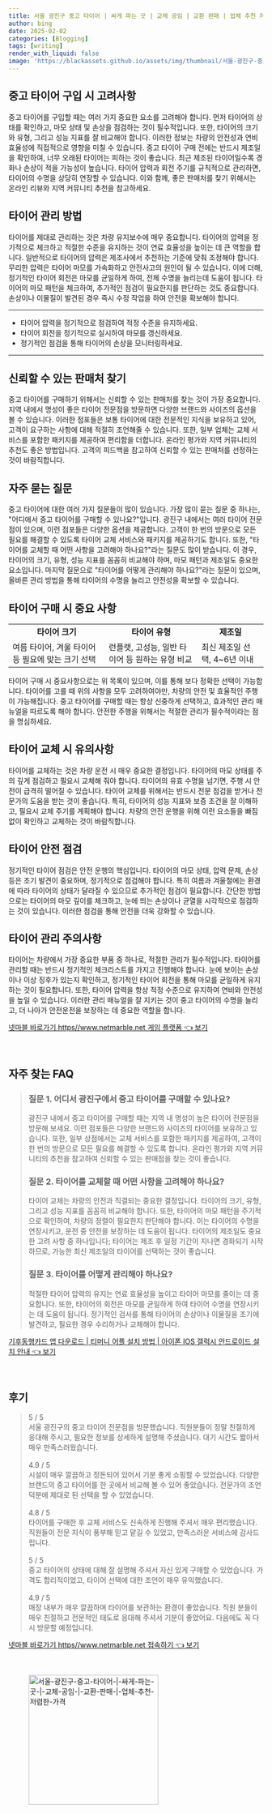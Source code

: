 ```yaml
---
title: 서울 광진구 중고 타이어 | 싸게 파는 곳 | 교체 공임 | 교환 판매 | 업체 추천 저렴한 가격
author: bing
date: 2025-02-02
categories: [Blogging]
tags: [writing]
render_with_liquid: false
image: 'https://blackassets.github.io/assets/img/thumbnail/서울-광진구-중고-타이어-|-싸게-파는-곳-|-교체-공임-|-교환-판매-|-업체-추천-저렴한-가격.webp'
---
```



<h2 id='중고 타이어 구입 시 고려사항'>중고 타이어 구입 시 고려사항</h2>

<p>중고 타이어를 구입할 때는 여러 가지 중요한 요소를 고려해야 합니다. 먼저 타이어의 상태를 확인하고, 마모 상태 및 손상을 점검하는 것이 필수적입니다. 또한, 타이어의 크기와 유형, 그리고 성능 지표를 잘 비교해야 합니다. 이러한 정보는 차량의 안전성과 연비 효율성에 직접적으로 영향을 미칠 수 있습니다. 중고 타이어 구매 전에는 반드시 제조일을 확인하여, 너무 오래된 타이어는 피하는 것이 좋습니다. 최근 제조된 타이어일수록 경화나 손상이 적을 가능성이 높습니다. 타이어 압력과 회전 주기를 규칙적으로 관리하면, 타이어의 수명을 상당히 연장할 수 있습니다. 이와 함께, 좋은 판매처를 찾기 위해서는 온라인 리뷰와 지역 커뮤니티 추천을 참고하세요.</p>

<h2 id='타이어 관리 방법'>타이어 관리 방법</h2>

<p>타이어를 제대로 관리하는 것은 차량 유지보수에 매우 중요합니다. 타이어의 압력을 정기적으로 체크하고 적절한 수준을 유지하는 것이 연료 효율성을 높이는 데 큰 역할을 합니다. 일반적으로 타이어의 압력은 제조사에서 추천하는 기준에 맞춰 조정해야 합니다. 무리한 압력은 타이어 마모를 가속화하고 안전사고의 원인이 될 수 있습니다. 이에 더해, 정기적인 타이어 회전은 마모를 균일하게 하여, 전체 수명을 늘리는데 도움이 됩니다. 타이어의 마모 패턴을 체크하여, 추가적인 점검이 필요한지를 판단하는 것도 중요합니다. 손상이나 이물질이 발견된 경우 즉시 수정 작업을 하여 안전을 확보해야 합니다.</p>

<hr />

<ul>
    <li>타이어 압력을 정기적으로 점검하여 적정 수준을 유지하세요.</li>
    <li>타이어 회전을 정기적으로 실시하여 마모를 갱신하세요.</li>
    <li>정기적인 점검을 통해 타이어의 손상을 모니터링하세요.</li>
</ul>

<hr />

<h2 id='신뢰할 수 있는 판매처 찾기'>신뢰할 수 있는 판매처 찾기</h2>

<p>중고 타이어를 구매하기 위해서는 신뢰할 수 있는 판매처를 찾는 것이 가장 중요합니다. 지역 내에서 명성이 좋은 타이어 전문점을 방문하면 다양한 브랜드와 사이즈의 옵션을 볼 수 있습니다. 이러한 점포들은 보통 타이어에 대한 전문적인 지식을 보유하고 있어, 고객이 요구하는 사항에 대해 적절히 조언해줄 수 있습니다. 또한, 일부 업체는 교체 서비스를 포함한 패키지를 제공하여 편리함을 더합니다. 온라인 평가와 지역 커뮤니티의 추천도 좋은 방법입니다. 고객의 피드백을 참고하여 신뢰할 수 있는 판매처를 선정하는 것이 바람직합니다.</p>

<h2 id='자주 묻는 질문'>자주 묻는 질문</h2>

<p>중고 타이어에 대한 여러 가지 질문들이 많이 있습니다. 가장 많이 묻는 질문 중 하나는, "어디에서 중고 타이어를 구매할 수 있나요?"입니다. 광진구 내에서는 여러 타이어 전문점이 있으며, 이런 점포들은 다양한 옵션을 제공합니다. 고객이 한 번의 방문으로 모든 필요를 해결할 수 있도록 타이어 교체 서비스와 패키지를 제공하기도 합니다. 또한, "타이어를 교체할 때 어떤 사항을 고려해야 하나요?"라는 질문도 많이 받습니다. 이 경우, 타이어의 크기, 유형, 성능 지표를 꼼꼼히 비교해야 하며, 마모 패턴과 제조일도 중요한 요소입니다. 마지막 질문으로 "타이어를 어떻게 관리해야 하나요?"라는 질문이 있으며, 올바른 관리 방법을 통해 타이어의 수명을 늘리고 안전성을 확보할 수 있습니다.</p>

<h2 id='타이어 구매 시 중요 사항'>타이어 구매 시 중요 사항</h2>

<table>
    <tr>
        <td style="text-align: center; height: 17px;"><b>타이어 크기</b></td>
        <td style="text-align: center; height: 17px;"><b>타이어 유형</b></td>
        <td style="text-align: center; height: 17px;"><b>제조일</b></td>
    </tr>
    <tr>
        <td>여름 타이어, 겨울 타이어 등 필요에 맞는 크기 선택</td>
        <td>런플랫, 고성능, 일반 타이어 등 원하는 유형 비교</td>
        <td>최신 제조일 선택, 4~6년 이내</td>
    </tr>
</table>

<p>타이어 구매 시 중요사항으로는 위 목록이 있으며, 이를 통해 보다 정확한 선택이 가능합니다. 타이어를 고를 때 위의 사항을 모두 고려하여야만, 차량의 안전 및 효율적인 주행이 가능해집니다. 중고 타이어를 구매할 때는 항상 신중하게 선택하고, 효과적인 관리 매뉴얼을 따르도록 해야 합니다. 안전한 주행을 위해서는 적절한 관리가 필수적이라는 점을 명심하세요.</p>

<h2 id='타이어 교체 시 유의사항'>타이어 교체 시 유의사항</h2>

<p>타이어를 교체하는 것은 차량 운전 시 매우 중요한 결정입니다. 타이어의 마모 상태를 주의 깊게 점검하고 필요시 교체해 줘야 합니다. 타이어의 유효 수명을 넘기면, 주행 시 안전이 급격히 떨어질 수 있습니다. 타이어 교체를 위해서는 반드시 전문 점검을 받거나 전문가의 도움을 받는 것이 좋습니다. 특히, 타이어의 성능 지표와 보증 조건을 잘 이해하고, 필요시 교체 주기를 계획해야 합니다. 차량의 안전 운행을 위해 이런 요소들을 빠짐없이 확인하고 교체하는 것이 바람직합니다.</p>

<h2 id='타이어 안전 점검'>타이어 안전 점검</h2>

<p>정기적인 타이어 점검은 안전 운행의 핵심입니다. 타이어의 마모 상태, 압력 문제, 손상 등은 조기 발견이 중요하며, 정기적으로 점검해야 합니다. 특히 여름과 겨울철에는 환경에 따라 타이어의 상태가 달라질 수 있으므로 추가적인 점검이 필요합니다. 간단한 방법으로는 타이어의 마모 깊이를 체크하고, 눈에 띄는 손상이나 균열을 시각적으로 점검하는 것이 있습니다. 이러한 점검을 통해 안전을 더욱 강화할 수 있습니다.</p>

<h2 id='타이어 관리 주의사항'>타이어 관리 주의사항</h2>

<p>타이어는 차량에서 가장 중요한 부품 중 하나로, 적절한 관리가 필수적입니다. 타이어를 관리할 때는 반드시 정기적인 체크리스트를 가지고 진행해야 합니다. 눈에 보이는 손상이나 이상 징후가 있는지 확인하고, 정기적인 타이어 회전을 통해 마모를 균일하게 유지하는 것이 필요합니다. 또한, 타이어 압력을 항상 적정 수준으로 유지하여 연비와 안전성을 높일 수 있습니다. 이러한 관리 매뉴얼을 잘 지키는 것이 중고 타이어의 수명을 늘리고, 더 나아가 안전운전을 보장하는 데 중요한 역할을 합니다.</p>


<p><a class="click-button" title="넷마블 바로가기 https//www.netmarble.net 게임 플랫폼" href="https://blackassets.github.io/posts/%EB%84%B7%EB%A7%88%EB%B8%94-%EB%B0%94%EB%A1%9C%EA%B0%80%EA%B8%B0-httpswww.netmarble.net-%EA%B2%8C%EC%9E%84-%ED%94%8C%EB%9E%AB%ED%8F%BC/" rel="dofollow">넷마블 바로가기 https//www.netmarble.net 게임 플랫폼 👈 보기</a></p><br>
<h2 id='자주_찾는_FAQ'>자주 찾는 FAQ</h2>
<div itemscope="" itemtype="https://schema.org/FAQPage"> 
<blockquote> 
<div itemscope="" itemprop="mainEntity" itemtype="https://schema.org/Question"> 
<h3 itemprop="name">질문 1. 어디서 광진구에서 중고 타이어를 구매할 수 있나요?</h3> 
<div itemscope="" itemprop="acceptedAnswer" itemtype="https://schema.org/Answer"> 
<span itemprop="text"> 
<p>광진구 내에서 중고 타이어를 구매할 때는 지역 내 명성이 높은 타이어 전문점을 방문해 보세요. 이런 점포들은 다양한 브랜드와 사이즈의 타이어를 보유하고 있습니다. 또한, 일부 상점에서는 교체 서비스를 포함한 패키지를 제공하여, 고객이 한 번의 방문으로 모든 필요를 해결할 수 있도록 합니다. 온라인 평가와 지역 커뮤니티의 추천을 참고하여 신뢰할 수 있는 판매점을 찾는 것이 좋습니다.</p> 
</span> 
</div> 
</div> 
<div itemscope="" itemprop="mainEntity" itemtype="https://schema.org/Question"> 
<h3 itemprop="name">질문 2. 타이어를 교체할 때 어떤 사항을 고려해야 하나요?</h3> 
<div itemscope="" itemprop="acceptedAnswer" itemtype="https://schema.org/Answer"> 
<span itemprop="text"> 
<p>타이어 교체는 차량의 안전과 직결되는 중요한 결정입니다. 타이어의 크기, 유형, 그리고 성능 지표를 꼼꼼히 비교해야 합니다. 또한, 타이어의 마모 패턴을 주기적으로 확인하여, 차량의 정렬이 필요한지 판단해야 합니다. 이는 타이어의 수명을 연장시키고, 운전 중 안전을 보장하는 데 도움이 됩니다. 타이어의 제조일도 중요한 고려 사항 중 하나입니다; 타이어는 제조 후 일정 기간이 지나면 경화되기 시작하므로, 가능한 최신 제조일의 타이어를 선택하는 것이 좋습니다.</p> 
</span> 
</div> 
</div> 
<div itemscope="" itemprop="mainEntity" itemtype="https://schema.org/Question"> 
<h3 itemprop="name">질문 3. 타이어를 어떻게 관리해야 하나요?</h3> 
<div itemscope="" itemprop="acceptedAnswer" itemtype="https://schema.org/Answer"> 
<span itemprop="text"> 
<p>적절한 타이어 압력의 유지는 연료 효율성을 높이고 타이어 마모를 줄이는 데 중요합니다. 또한, 타이어의 회전은 마모를 균일하게 하여 타이어 수명을 연장시키는 데 도움이 됩니다. 정기적인 검사를 통해 타이어의 손상이나 이물질을 조기에 발견하고, 필요한 경우 수리하거나 교체해야 합니다.</p> 
</span> 
</div> 
</div> 
</blockquote> 
</div>
<p><a class="click-button" title="기후동행카드 앱 다운로드 | 티머니 어플 설치 방법 | 아이폰 IOS 갤럭시 안드로이드 설치 안내" href="https://blackassets.github.io/posts/%EA%B8%B0%ED%9B%84%EB%8F%99%ED%96%89%EC%B9%B4%EB%93%9C-%EC%95%B1-%EB%8B%A4%EC%9A%B4%EB%A1%9C%EB%93%9C-%ED%8B%B0%EB%A8%B8%EB%8B%88-%EC%96%B4%ED%94%8C-%EC%84%A4%EC%B9%98-%EB%B0%A9%EB%B2%95-%EC%95%84%EC%9D%B4%ED%8F%B0-IOS-%EA%B0%A4%EB%9F%AD%EC%8B%9C-%EC%95%88%EB%93%9C%EB%A1%9C%EC%9D%B4%EB%93%9C-%EC%84%A4%EC%B9%98-%EC%95%88%EB%82%B4/" rel="dofollow">기후동행카드 앱 다운로드 | 티머니 어플 설치 방법 | 아이폰 IOS 갤럭시 안드로이드 설치 안내 👈 보기</a></p><br>
<h2 id='후기'>후기</h2>
<div itemscope itemtype="https://schema.org/Product">
  <blockquote>
  <div itemprop="review" itemscope itemtype="https://schema.org/Review">
      <div itemprop="reviewRating" itemscope itemtype="https://schema.org/Rating"> <span itemprop="ratingValue">5</span> / <span itemprop="bestRating">5</span> </div>
      <span itemprop="reviewBody">서울 광진구의 중고 타이어 전문점을 방문했습니다. 직원분들이 정말 친절하게 응대해 주시고, 필요한 정보를 상세하게 설명해 주셨습니다. 대기 시간도 짧아서 매우 만족스러웠습니다.</span>
  </div>
  <br>
  <div itemprop="review" itemscope itemtype="https://schema.org/Review">
      <div itemprop="reviewRating" itemscope itemtype="https://schema.org/Rating"> <span itemprop="ratingValue">4.9</span> / <span itemprop="bestRating">5</span> </div>
      <span itemprop="reviewBody">시설이 매우 깔끔하고 정돈되어 있어서 기분 좋게 쇼핑할 수 있었습니다. 다양한 브랜드의 중고 타이어를 한 곳에서 비교해 볼 수 있어 좋았습니다. 전문가의 조언 덕분에 제대로 된 선택을 할 수 있었습니다.</span>
  </div>
  <br>
  <div itemprop="review" itemscope itemtype="https://schema.org/Review">
      <div itemprop="reviewRating" itemscope itemtype="https://schema.org/Rating"> <span itemprop="ratingValue">4.8</span> / <span itemprop="bestRating">5</span> </div>
      <span itemprop="reviewBody">타이어를 구매한 후 교체 서비스도 신속하게 진행해 주셔서 매우 편리했습니다. 직원들이 전문 지식이 풍부해 믿고 맡길 수 있었고, 만족스러운 서비스에 감사드립니다.</span>
  </div>
  <br>
  <div itemprop="review" itemscope itemtype="https://schema.org/Review">
      <div itemprop="reviewRating" itemscope itemtype="https://schema.org/Rating"> <span itemprop="ratingValue">5</span> / <span itemprop="bestRating">5</span> </div>
      <span itemprop="reviewBody">중고 타이어의 상태에 대해 잘 설명해 주셔서 자신 있게 구매할 수 있었습니다. 가격도 합리적이었고, 타이어 선택에 대한 조언이 매우 유익했습니다.</span>
  </div>
  <br>
  <div itemprop="review" itemscope itemtype="https://schema.org/Review">
      <div itemprop="reviewRating" itemscope itemtype="https://schema.org/Rating"> <span itemprop="ratingValue">4.9</span> / <span itemprop="bestRating">5</span> </div>
      <span itemprop="reviewBody">매장 내부가 매우 깔끔하며 타이어를 보관하는 환경이 좋았습니다. 직원 분들이 매우 친절하고 전문적인 태도로 응대해 주셔서 기분이 좋았어요. 다음에도 꼭 다시 방문할 예정입니다.</span>
  </div>
  </blockquote>
</div>
<p><a class="click-button" title="넷마블 바로가기 https//www.netmarble.net 접속하기" href="https://blackassets.github.io/posts/%EB%84%B7%EB%A7%88%EB%B8%94-%EB%B0%94%EB%A1%9C%EA%B0%80%EA%B8%B0-httpswww.netmarble.net-%EC%A0%91%EC%86%8D%ED%95%98%EA%B8%B0/" rel="dofollow">넷마블 바로가기 https//www.netmarble.net 접속하기 👈 보기</a></p><br>
<figure class="image"><img src="https://blackassets.github.io/assets/img/thumbnail/서울-광진구-중고-타이어-|-싸게-파는-곳-|-교체-공임-|-교환-판매-|-업체-추천-저렴한-가격.webp" alt="서울-광진구-중고-타이어-|-싸게-파는-곳-|-교체-공임-|-교환-판매-|-업체-추천-저렴한-가격" width="256" height="256"></figure>